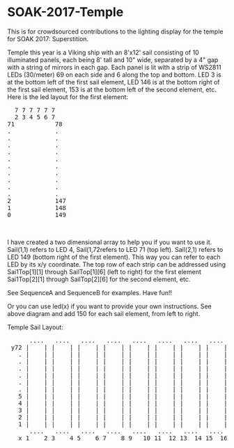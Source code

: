 # SOAK-2017-Temple
This is for crowdsourced contributions to the lighting display for the temple for SOAK 2017: Superstition.

Temple this year is a Viking ship with an 8'x12' sail consisting of 10 illuminated panels, each being 8' tall and 10" wide, separated by a 4" gap with a string of mirrors in each gap.  Each panel is lit with a strip of WS2811 LEDs (30/meter) 69 on each side and 6 along the top and bottom. LED 3 is at the bottom left of the first sail element, LED 146 is at the bottom right of the first sail element, 153 is at the bottom left of the second element, etc. 
Here is the led layout for the first element:
<pre>
  7 7 7 7 7 7
  2 3 4 5 6 7 
71           78
.            .
.            .
.            .
.            .
.            .
.            .
.            .
.            .
.            .
.            .
2            147
1            148
0            149
 
 </pre>
I have created a two dimensional array to help you if you want to use it. Sail(1,1) refers to LED 4, Sail(1,72refers to LED 71 (top left).  Sail(2,1) refers to LED 149 (bottom right of the first element).  This way you can refer to each LED by its x/y coordinate.  The top row of each strip can be addressed using Sai1Top[1][1] through SailTop[1][6] (left to right) for the first element Sai1Top[2][1] through SailTop[2][6] for the second element, etc.

See SequenceA and SequenceB for examples. Have fun!!

Or you can use led(x) if you want to provide your own instructions. See above diagram and add 150 for each sail element, from left to right.

Temple Sail Layout:
<pre>
      ....   ....   ....   ....   ....   ....   ....   ....   ....   ....  
 y72 |    | |    | |    | |    | |    | |    | |    | |    | |    | |    |
   . |    | |    | |    | |    | |    | |    | |    | |    | |    | |    |  
   . |    | |    | |    | |    | |    | |    | |    | |    | |    | |    |  
   . |    | |    | |    | |    | |    | |    | |    | |    | |    | |    |  
   . |    | |    | |    | |    | |    | |    | |    | |    | |    | |    |  
   . |    | |    | |    | |    | |    | |    | |    | |    | |    | |    |  
   . |    | |    | |    | |    | |    | |    | |    | |    | |    | |    |  
   5 |    | |    | |    | |    | |    | |    | |    | |    | |    | |    |  
   4 |    | |    | |    | |    | |    | |    | |    | |    | |    | |    |  
   3 |    | |    | |    | |    | |    | |    | |    | |    | |    | |    |  
   2 |    | |    | |    | |    | |    | |    | |    | |    | |    | |    |  
   1 |    | |    | |    | |    | |    | |    | |    | |    | |    | |    |  
      ....   ....   ....   ....   ....   ....   ....   ....   ....   ....
   x 1    2 3    4 5    6 7    8 9   10 11  12 13  14 15  16 17  18 19   20'
</pre>
